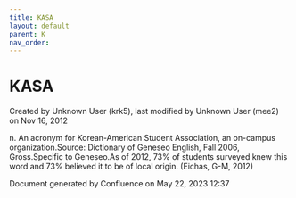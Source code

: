 ```yaml
---
title: KASA
layout: default
parent: K
nav_order:
---
```


# KASA

Created by  Unknown User (krk5), last modified by  Unknown User (mee2) on Nov 16, 2012

n. An acronym for Korean-American Student Association, an on-campus organization.Source: Dictionary of Geneseo English, Fall 2006, Gross.Specific to Geneseo.As of 2012, 73% of students surveyed knew this word and 73% believed it to be of local origin. (Eichas, G-M, 2012) 

Document generated by Confluence on May 22, 2023 12:37


